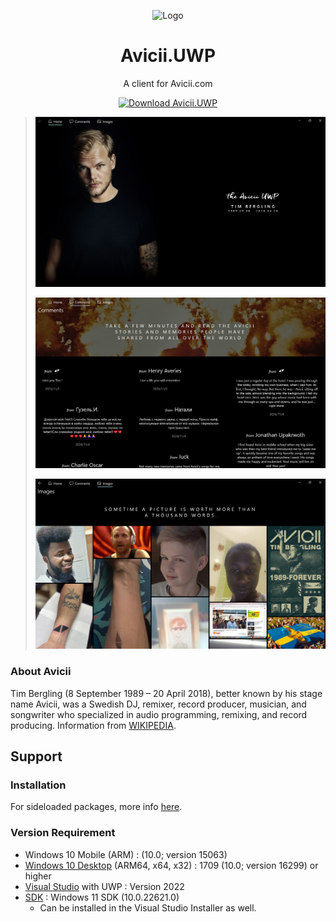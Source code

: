 <p align="center">
  <span><img src="./TrueLove.UWP/Assets/Square44x44Logo.altform-unplated_targetsize-256.png" alt="Logo" width="96" height="96">
  <h1 align="center">Avicii.UWP</h1></span>
</p>



<p align="center">
  A client for Avicii.com
</p>

<p align="center">
  <a href="https://apps.microsoft.com/detail/9P6KTDMFVD2W">
   <img src="https://get.microsoft.com/images/en-us%20dark.svg" alt="Download Avicii.UWP" height="200"/>
  </a>
</p>

>![](./ScreenShot/Home.png)
>
>![](./ScreenShot/Comments.png)
>
>![](./ScreenShot/Images.png)

### About Avicii
Tim Bergling (8 September 1989 – 20 April 2018), better known by his stage name Avicii, was a Swedish DJ, remixer, record producer, musician, and songwriter who specialized in audio programming, remixing, and record producing.
Information from [WIKIPEDIA](https://en.wikipedia.org/wiki/Avicii).

## Support
### Installation
For sideloaded packages, more info [here](https://docs.microsoft.com/en-us/windows/application-management/sideload-apps-in-windows-10).

### Version Requirement
- Windows 10 Mobile (ARM) : (10.0; version 15063)
- [Windows 10 Desktop](https://www.microsoft.com/en-us/software-download/windows10) (ARM64, x64, x32) : 1709 (10.0; version 16299) or higher
- [Visual Studio](https://visualstudio.microsoft.com/downloads/) with UWP : Version 2022
- [SDK](https://developer.microsoft.com/en-us/windows/downloads/sdk-archive/) : Windows 11 SDK (10.0.22621.0)
  - Can be installed in the Visual Studio Installer as well.